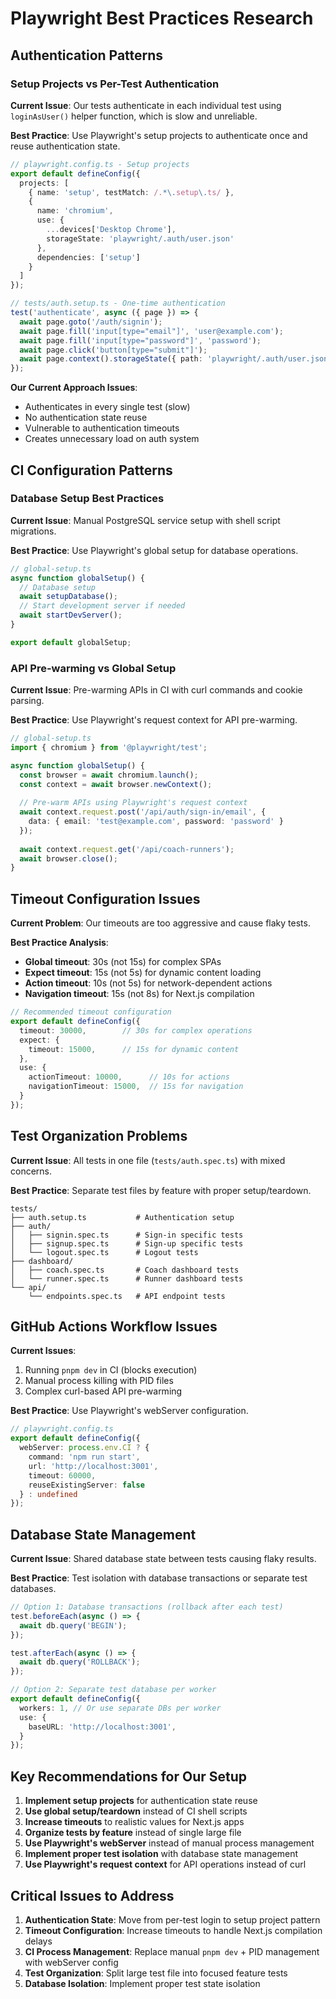 # Playwright Best Practices Research

## Authentication Patterns

### Setup Projects vs Per-Test Authentication

**Current Issue**: Our tests authenticate in each individual test using `loginAsUser()` helper function, which is slow and unreliable.

**Best Practice**: Use Playwright's setup projects to authenticate once and reuse authentication state.

```typescript
// playwright.config.ts - Setup projects
export default defineConfig({
  projects: [
    { name: 'setup', testMatch: /.*\.setup\.ts/ },
    {
      name: 'chromium',
      use: { 
        ...devices['Desktop Chrome'],
        storageState: 'playwright/.auth/user.json'
      },
      dependencies: ['setup']
    }
  ]
});

// tests/auth.setup.ts - One-time authentication
test('authenticate', async ({ page }) => {
  await page.goto('/auth/signin');
  await page.fill('input[type="email"]', 'user@example.com');
  await page.fill('input[type="password"]', 'password');
  await page.click('button[type="submit"]');
  await page.context().storageState({ path: 'playwright/.auth/user.json' });
});
```

**Our Current Approach Issues**:
- Authenticates in every single test (slow)
- No authentication state reuse
- Vulnerable to authentication timeouts
- Creates unnecessary load on auth system

## CI Configuration Patterns

### Database Setup Best Practices

**Current Issue**: Manual PostgreSQL service setup with shell script migrations.

**Best Practice**: Use Playwright's global setup for database operations.

```typescript
// global-setup.ts
async function globalSetup() {
  // Database setup
  await setupDatabase();
  // Start development server if needed
  await startDevServer();
}

export default globalSetup;
```

### API Pre-warming vs Global Setup

**Current Issue**: Pre-warming APIs in CI with curl commands and cookie parsing.

**Best Practice**: Use Playwright's request context for API pre-warming.

```typescript
// global-setup.ts
import { chromium } from '@playwright/test';

async function globalSetup() {
  const browser = await chromium.launch();
  const context = await browser.newContext();
  
  // Pre-warm APIs using Playwright's request context
  await context.request.post('/api/auth/sign-in/email', {
    data: { email: 'test@example.com', password: 'password' }
  });
  
  await context.request.get('/api/coach-runners');
  await browser.close();
}
```

## Timeout Configuration Issues

**Current Problem**: Our timeouts are too aggressive and cause flaky tests.

**Best Practice Analysis**:
- **Global timeout**: 30s (not 15s) for complex SPAs
- **Expect timeout**: 15s (not 5s) for dynamic content loading
- **Action timeout**: 10s (not 5s) for network-dependent actions
- **Navigation timeout**: 15s (not 8s) for Next.js compilation

```typescript
// Recommended timeout configuration
export default defineConfig({
  timeout: 30000,        // 30s for complex operations
  expect: {
    timeout: 15000,      // 15s for dynamic content
  },
  use: {
    actionTimeout: 10000,      // 10s for actions
    navigationTimeout: 15000,  // 15s for navigation
  }
});
```

## Test Organization Problems

**Current Issue**: All tests in one file (`tests/auth.spec.ts`) with mixed concerns.

**Best Practice**: Separate test files by feature with proper setup/teardown.

```
tests/
├── auth.setup.ts           # Authentication setup
├── auth/
│   ├── signin.spec.ts      # Sign-in specific tests
│   ├── signup.spec.ts      # Sign-up specific tests
│   └── logout.spec.ts      # Logout tests
├── dashboard/
│   ├── coach.spec.ts       # Coach dashboard tests
│   └── runner.spec.ts      # Runner dashboard tests
└── api/
    └── endpoints.spec.ts   # API endpoint tests
```

## GitHub Actions Workflow Issues

**Current Issues**:
1. Running `pnpm dev` in CI (blocks execution)
2. Manual process killing with PID files
3. Complex curl-based API pre-warming

**Best Practice**: Use Playwright's webServer configuration.

```typescript
// playwright.config.ts
export default defineConfig({
  webServer: process.env.CI ? {
    command: 'npm run start',
    url: 'http://localhost:3001',
    timeout: 60000,
    reuseExistingServer: false
  } : undefined
});
```

## Database State Management

**Current Issue**: Shared database state between tests causing flaky results.

**Best Practice**: Test isolation with database transactions or separate test databases.

```typescript
// Option 1: Database transactions (rollback after each test)
test.beforeEach(async () => {
  await db.query('BEGIN');
});

test.afterEach(async () => {
  await db.query('ROLLBACK');
});

// Option 2: Separate test database per worker
export default defineConfig({
  workers: 1, // Or use separate DBs per worker
  use: {
    baseURL: 'http://localhost:3001',
  }
});
```

## Key Recommendations for Our Setup

1. **Implement setup projects** for authentication state reuse
2. **Use global setup/teardown** instead of CI shell scripts
3. **Increase timeouts** to realistic values for Next.js apps
4. **Organize tests by feature** instead of single large file
5. **Use Playwright's webServer** instead of manual process management
6. **Implement proper test isolation** with database state management
7. **Use Playwright's request context** for API operations instead of curl

## Critical Issues to Address

1. **Authentication State**: Move from per-test login to setup project pattern
2. **Timeout Configuration**: Increase timeouts to handle Next.js compilation delays
3. **CI Process Management**: Replace manual `pnpm dev` + PID management with webServer config
4. **Test Organization**: Split large test file into focused feature tests
5. **Database Isolation**: Implement proper test state isolation